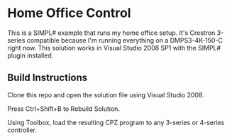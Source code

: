 # Home Office Control

This is a SIMPL# example that runs my home office setup.  It's Crestron 3-series compatible because I'm running everything on a DMPS3-4K-150-C right now.  This solution works in Visual Studio 2008 SP1 with the SIMPL# plugin installed.

## Build Instructions

Clone this repo and open the solution file using Visual Studio 2008.

Press Ctrl+Shift+B to Rebuild Solution.

Using Toolbox, load the resulting CPZ program to any 3-series or 4-series controller.
